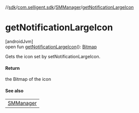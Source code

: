//[sdk](../../../index.md)/[com.selligent.sdk](../index.md)/[SMManager](index.md)/[getNotificationLargeIcon](get-notification-large-icon.md)

# getNotificationLargeIcon

[androidJvm]\
open fun [getNotificationLargeIcon](get-notification-large-icon.md)(): [Bitmap](https://developer.android.com/reference/kotlin/android/graphics/Bitmap.html)

Gets the icon set by setNotificationLargeIcon.

#### Return

the Bitmap of the icon

#### See also

| |
|---|
| [SMManager](set-notification-large-icon.md) |
